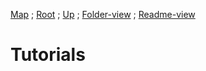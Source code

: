[Map](https://github.com/Some-Developer-Somewhere/Coding-Somewhere/blob/main/map.md) ;
[Root](https://github.com/Some-Developer-Somewhere/Coding-Somewhere/blob/main/README.md) ;
[Up](../README.md) ;
[Folder-view](./) ;
[Readme-view](./README.md)

# Tutorials
